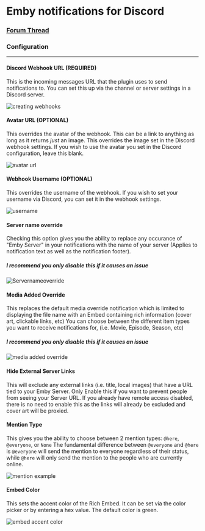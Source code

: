 # Emby notifications for Discord

### [Forum Thread](https://emby.media/community/index.php?/topic/82370-new-plugin-discord-notifications/)

### Configuration

---

#### Discord Webhook URL (REQUIRED)
This is the incoming messages URL that the plugin uses to send notifications to. You can set this up via the channel or server settings in a Discord server. 

![creating webhooks](https://i.memester.xyz/u/avt.gif)

#### Avatar URL (OPTIONAL)
This overrides the avatar of the webhook. This can be a link to anything as long as it returns *just* an image. This overrides the image set in the Discord webhook settings. If you wish to use the avatar you set in the Discord configuration, leave this blank.

![avatar url](https://i.memester.xyz/u/3f4.png)

#### Webhook Username (OPTIONAL)
This overrides the username of the webhook. If you wish to set your username via Discord, you can set it in the webhook settings. 

![username](https://i.memester.xyz/u/d84.png)

#### Server name override
Checking this option gives you the ability to replace any occurance of "Emby Server" in your notifications with the name of your server (Applies to notification text as well as the notification footer).
##### I recommend you only disable this if it causes an issue

![Servernameoverride](https://i.memester.xyz/u/7n1.png)

#### Media Added Override
This replaces the default media override notification which is limited to displaying the file name with an Embed containing rich information (cover art, clickable links, etc)
You can choose between the different item types you want to receive notifications for, (i.e. Movie, Episode, Season, etc) 

##### I recommend you only disable this if it causes an issue

![media added override](https://i.memester.xyz/u/6n3.png)

#### Hide External Server Links
This will exclude any external links (i.e. title, local images) that have a URL tied to your Emby Server. Only Enable this if you want to prevent people from seeing your Server URL. If you already have remote access disabled, there is no need to enable this as the links will already be excluded and cover art will be proxied.

#### Mention Type
This gives you the ability to choose between 2 mention types: `@here`, `@everyone`, or `None`
The fundamental difference between `@everyone` and `@here` is `@everyone` will send the mention to everyone regardless of their status, while `@here` will only send the mention to the people who are currently online.

![mention example](https://i.memester.xyz/u/fl8.png)


#### Embed Color
This sets the accent color of the Rich Embed. It can be set via the color picker or by entering a hex value. The default color is green.

![embed accent color](https://i.memester.xyz/u/0kb.png)